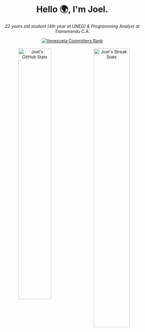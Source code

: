 <div align="center">
  <h1><strong>Hello 🌍, I'm Joel.</strong></h1>
  <p><em>22 years old student (4th year at UNEG) & Programming Analyst at Transmandu C.A.</em></p>
  <a href="https://user-badge.committers.top/venezuela/joelabreurojas" target="_blank"><img alt="Venezuela Committers Rank" src="https://user-badge.committers.top/venezuela/joelabreurojas.svg"></a>
</div>

<br>

<div align="center">
    <a href="#"><img width="46%" alt="Joel's GitHub Stats" src="https://github-readme-stats.vercel.app/api?username=joelabreurojas&show_icons=true&rank_icon=percentile&theme=nord"></a>
    <a href="#"><img align="right" width="48.5%" alt="Joel's Streak Stats" src="https://github-readme-streak-stats.herokuapp.com?user=joelabreurojas&mode=weekly&theme=nord"></a>
</div>

<!--
**j4breu/j4breu** is a ✨ _special_ ✨ repository because its `README.md` (this file) appears on your GitHub profile.

Here are some ideas to get you started:

- 🔭 I’m currently working on ...
- 🌱 I’m currently learning ...
- 👯 I’m looking to collaborate on ...
- 🤔 I’m looking for help with ...
- 💬 Ask me about ...
- 📫 How to reach me: ...
- 😄 Pronouns: ...
- ⚡ Fun fact: ...
-->
